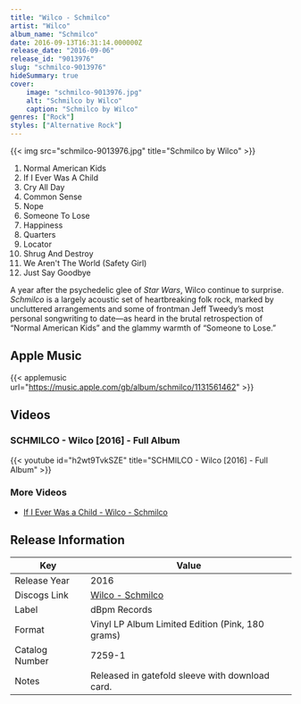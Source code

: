 ```yaml
---
title: "Wilco - Schmilco"
artist: "Wilco"
album_name: "Schmilco"
date: 2016-09-13T16:31:14.000000Z
release_date: "2016-09-06"
release_id: "9013976"
slug: "schmilco-9013976"
hideSummary: true
cover:
    image: "schmilco-9013976.jpg"
    alt: "Schmilco by Wilco"
    caption: "Schmilco by Wilco"
genres: ["Rock"]
styles: ["Alternative Rock"]
---
```


{{< img src="schmilco-9013976.jpg" title="Schmilco by Wilco" >}}

<!-- section break -->

1. Normal American Kids
2. If I Ever Was A Child
3. Cry All Day
4. Common Sense
5. Nope
6. Someone To Lose
7. Happiness 
8. Quarters
9. Locator
10. Shrug And Destroy
11. We Aren't The World (Safety Girl)
12. Just Say Goodbye

<!-- section break -->


A year after the psychedelic glee of <i>Star Wars</i>, Wilco continue to surprise. <i>Schmilco</i> is a largely acoustic set of heartbreaking folk rock, marked by uncluttered arrangements and some of frontman Jeff Tweedy’s most personal songwriting to date—as heard in the brutal retrospection of “Normal American Kids” and the glammy warmth of “Someone to Lose.”



## Apple Music
{{< applemusic url="https://music.apple.com/gb/album/schmilco/1131561462" >}}





## Videos
### SCHMILCO - Wilco [2016] - Full Album
{{< youtube id="h2wt9TvkSZE" title="SCHMILCO - Wilco [2016] - Full Album" >}}<br>

### More Videos

- [If I Ever Was a Child - Wilco - Schmilco](https://www.youtube.com/watch?v=ykOrfedFJ8o)


## Release Information
|  Key           | Value                                                |
| ---------------| ---------------------------------------------------- |
| Release Year   | 2016                                   |
| Discogs Link   | [Wilco - Schmilco](https://www.discogs.com/release/9013976-Wilco-Schmilco) |
| Label          | dBpm Records |
| Format         | Vinyl LP Album Limited Edition (Pink, 180 grams) |
| Catalog Number | 7259-1 |
| Notes | Released in gatefold sleeve with download card. |